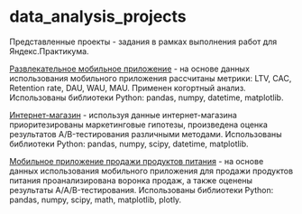 # data_analysis_projects
Представленные проекты - задания в рамках выполнения работ для Яндекс.Практикума.

[Развлекательное мобильное приложение](https://github.com/Alena-S-Smirnova/data_analysis_projects/tree/main/entertaining_app) - на основе данных использования мобильного приложения рассчитаны метрики: LTV, CAC, Retention rate, DAU, WAU, MAU. Применен когортный анализ. Использованы библиотеки Python: pandas, numpy, datetime, matplotlib.

[Интернет-магазин](https://github.com/Alena-S-Smirnova/data_analysis_projects/tree/main/online_shop) - используя данные интернет-магазина приоритезированы маркетинговые гипотезы, произведена оценка результатов A/B-тестирования различными методами. Использованы библиотеки Python: pandas, numpy, scipy, datetime, matplotlib.

[Мобильное приложение продажи продуктов питания](https://github.com/Alena-S-Smirnova/data_analysis_projects/tree/main/food_app) - на основе данных использования мобильного приложения для продажи продуктов питания проанализирована воронка продаж, а также оценены результаты A/A/B-тестирования. Использованы библиотеки Python: pandas, numpy, scipy, math, matplotlib, plotly.
